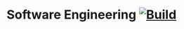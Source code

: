 # Software Engineering [![Build][build-img]][build-url]

[build-img]: https://github.com/IvanUkhov/software-engineering/workflows/build/badge.svg
[build-url]: https://github.com/IvanUkhov/software-engineering/actions/workflows/build.yml
